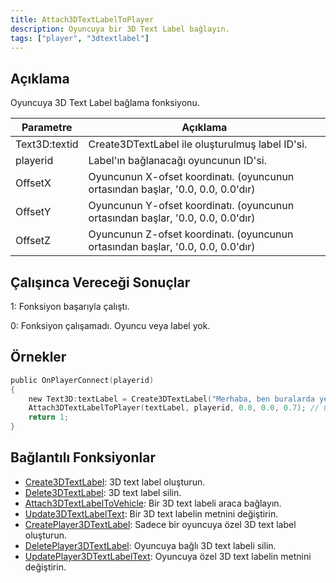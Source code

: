 ```yaml
---
title: Attach3DTextLabelToPlayer
description: Oyuncuya bir 3D Text Label bağlayın.
tags: ["player", "3dtextlabel"]
---
```


## Açıklama

Oyuncuya 3D Text Label bağlama fonksiyonu.

| Parametre | Açıklama                                                                        |
| --------- | --------------------------------------------------------------------------------|
| Text3D:textid | Create3DTextLabel ile oluşturulmuş label ID'si.                                 |
| playerid  | Label'ın bağlanacağı oyuncunun ID'si.                                           |
| OffsetX   | Oyuncunun X-ofset koordinatı. (oyuncunun ortasından başlar, '0.0, 0.0, 0.0'dır) |
| OffsetY   | Oyuncunun Y-ofset koordinatı. (oyuncunun ortasından başlar, '0.0, 0.0, 0.0'dır) |
| OffsetZ   | Oyuncunun Z-ofset koordinatı. (oyuncunun ortasından başlar, '0.0, 0.0, 0.0'dır) |

## Çalışınca Vereceği Sonuçlar

1: Fonksiyon başarıyla çalıştı.

0: Fonksiyon çalışamadı. Oyuncu veya label yok.

## Örnekler

```c
public OnPlayerConnect(playerid)
{
    new Text3D:textLabel = Create3DTextLabel("Merhaba, ben buralarda yeniyim!", 0x008080FF, 30.0, 40.0, 50.0, 40.0, 0); // 3D text labelimizi yaratıyoruz
    Attach3DTextLabelToPlayer(textLabel, playerid, 0.0, 0.0, 0.7); // Oyuncu oyuna girdiğinde Text Label'ı ona bağlıyoruz
    return 1;
}
```

## Bağlantılı Fonksiyonlar

- [Create3DTextLabel](Create3DTextLabel): 3D text label oluşturun.
- [Delete3DTextLabel](Delete3DTextLabel): 3D text label silin.
- [Attach3DTextLabelToVehicle](Attach3DTextLabelToVehicle): Bir 3D text labeli araca bağlayın.
- [Update3DTextLabelText](Update3DTextLabelText): Bir 3D text labelin metnini değiştirin.
- [CreatePlayer3DTextLabel](CreatePlayer3DTextLabel): Sadece bir oyuncuya özel 3D text label oluşturun.
- [DeletePlayer3DTextLabel](DeletePlayer3DTextLabel): Oyuncuya bağlı 3D text labeli silin.
- [UpdatePlayer3DTextLabelText](UpdatePlayer3DTextLabelText): Oyuncuya özel 3D text labelin metnini değiştirin.
